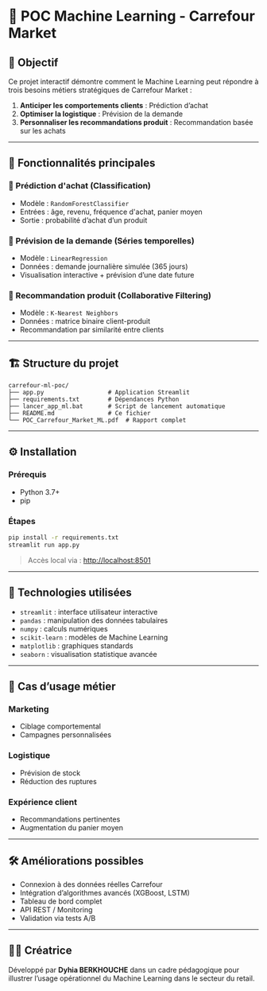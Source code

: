# 🧠 POC Machine Learning - Carrefour Market

## 📌 Objectif
Ce projet interactif démontre comment le Machine Learning peut répondre à trois besoins métiers stratégiques de Carrefour Market :
1. **Anticiper les comportements clients** : Prédiction d’achat
2. **Optimiser la logistique** : Prévision de la demande
3. **Personnaliser les recommandations produit** : Recommandation basée sur les achats

---

## 🚀 Fonctionnalités principales

### 🔹 Prédiction d'achat (Classification)
- Modèle : `RandomForestClassifier`
- Entrées : âge, revenu, fréquence d'achat, panier moyen
- Sortie : probabilité d’achat d’un produit

### 🔹 Prévision de la demande (Séries temporelles)
- Modèle : `LinearRegression`
- Données : demande journalière simulée (365 jours)
- Visualisation interactive + prévision d’une date future

### 🔹 Recommandation produit (Collaborative Filtering)
- Modèle : `K-Nearest Neighbors`
- Données : matrice binaire client-produit
- Recommandation par similarité entre clients

---

## 🏗️ Structure du projet

```
carrefour-ml-poc/
├── app.py                  # Application Streamlit
├── requirements.txt        # Dépendances Python
├── lancer_app_ml.bat       # Script de lancement automatique
├── README.md               # Ce fichier
└── POC_Carrefour_Market_ML.pdf  # Rapport complet
```

---

## ⚙️ Installation

### Prérequis
- Python 3.7+
- pip

### Étapes

```bash
pip install -r requirements.txt
streamlit run app.py
```

> Accès local via : [http://localhost:8501](http://localhost:8501)

---

## 🧰 Technologies utilisées
- `streamlit` : interface utilisateur interactive
- `pandas` : manipulation des données tabulaires
- `numpy` : calculs numériques
- `scikit-learn` : modèles de Machine Learning
- `matplotlib` : graphiques standards
- `seaborn` : visualisation statistique avancée

---

## 💼 Cas d’usage métier

### Marketing
- Ciblage comportemental
- Campagnes personnalisées

### Logistique
- Prévision de stock
- Réduction des ruptures

### Expérience client
- Recommandations pertinentes
- Augmentation du panier moyen

---

## 🛠️ Améliorations possibles
- Connexion à des données réelles Carrefour
- Intégration d’algorithmes avancés (XGBoost, LSTM)
- Tableau de bord complet
- API REST / Monitoring
- Validation via tests A/B

---

## 👩‍💻 Créatrice
Développé par **Dyhia BERKHOUCHE** dans un cadre pédagogique pour illustrer l’usage opérationnel du Machine Learning dans le secteur du retail.
